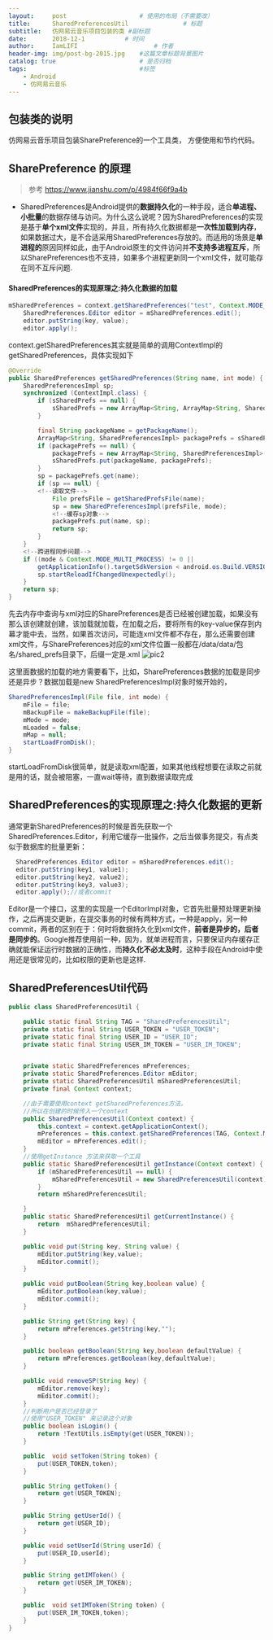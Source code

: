 ```yaml
---
layout:     post                    # 使用的布局（不需要改）
title:      SharedPreferencesUtil               # 标题
subtitle:   仿网易云音乐项目包装的类 #副标题
date:       2018-12-1           # 时间
author:     IamLIFI                     # 作者
header-img: img/post-bg-2015.jpg    #这篇文章标题背景图片
catalog: true                       # 是否归档
tags:                               #标签
    - Android
    - 仿网易云音乐
---
```


## 包装类的说明
  仿网易云音乐项目包装SharePreference的一个工具类， 方便使用和节约代码。

## SharePreference 的原理
> 参考 https://www.jianshu.com/p/4984f66f9a4b

- SharedPreferences是Android提供的**数据持久化**的一种手段，适合**单进程、小批量**的数据存储与访问。为什么这么说呢？因为SharedPreferences的实现是基于**单个xml文件**实现的，并且，所有持久化数据都是**一次性加载到内存**，如果数据过大，是不合适采用SharedPreferences存放的。而适用的场景是**单进程的**原因同样如此，由于Android原生的文件访问并**不支持多进程互斥**，所以SharePreferences也不支持，如果多个进程更新同一个xml文件，就可能存在同不互斥问题.

#### SharedPreferences的实现原理之:持久化数据的加载
```java
mSharedPreferences = context.getSharedPreferences("test", Context.MODE_PRIVATE);
    SharedPreferences.Editor editor = mSharedPreferences.edit();
    editor.putString(key, value);
    editor.apply();
```

context.getSharedPreferences其实就是简单的调用ContextImpl的getSharedPreferences，具体实现如下
```java
@Override
public SharedPreferences getSharedPreferences(String name, int mode) {
    SharedPreferencesImpl sp;
    synchronized (ContextImpl.class) {
        if (sSharedPrefs == null) {
            sSharedPrefs = new ArrayMap<String, ArrayMap<String, SharedPreferencesImpl>>();
        }

        final String packageName = getPackageName();
        ArrayMap<String, SharedPreferencesImpl> packagePrefs = sSharedPrefs.get(packageName);
        if (packagePrefs == null) {
            packagePrefs = new ArrayMap<String, SharedPreferencesImpl>();
            sSharedPrefs.put(packageName, packagePrefs);
        }
        sp = packagePrefs.get(name);
        if (sp == null) {
        <!--读取文件-->
            File prefsFile = getSharedPrefsFile(name);
            sp = new SharedPreferencesImpl(prefsFile, mode);
            <!--缓存sp对象-->
            packagePrefs.put(name, sp);
            return sp;
        }
    }
    <!--跨进程同步问题-->
    if ((mode & Context.MODE_MULTI_PROCESS) != 0 ||
        getApplicationInfo().targetSdkVersion < android.os.Build.VERSION_CODES.HONEYCOMB) {
        sp.startReloadIfChangedUnexpectedly();
    }
    return sp;
}
```
先去内存中查询与xml对应的SharePreferences是否已经被创建加载，如果没有那么该创建就创建，该加载就加载，在加载之后，要将所有的key-value保存到内幕才能中去，当然，如果首次访问，可能连xml文件都不存在，那么还需要创建xml文件，与SharePreferences对应的xml文件位置一般都在/data/data/包名/shared_prefs目录下，后缀一定是.xml
![pic2](https://upload-images.jianshu.io/upload_images/1460468-c30485e5d121f874.png?imageMogr2/auto-orient/strip%7CimageView2/2/w/833/format/webp)

这里面数据的加载的地方需要看下，比如，SharePreferences数据的加载是同步还是异步？数据加载是new SharedPreferencesImpl对象时候开始的，
```java
SharedPreferencesImpl(File file, int mode) {
    mFile = file;
    mBackupFile = makeBackupFile(file);
    mMode = mode;
    mLoaded = false;
    mMap = null;
    startLoadFromDisk();
}
```

startLoadFromDisk很简单，就是读取xml配置，如果其他线程想要在读取之前就是用的话，就会被阻塞，一直wait等待，直到数据读取完成

## SharedPreferences的实现原理之:持久化数据的更新
通常更新SharedPreferences的时候是首先获取一个SharedPreferences.Editor，利用它缓存一批操作，之后当做事务提交，有点类似于数据库的批量更新：
```java
  SharedPreferences.Editor editor = mSharedPreferences.edit();
  editor.putString(key1, value1);
  editor.putString(key2, value2);
  editor.putString(key3, value3);
  editor.apply();//或者commit
```
Editor是一个接口，这里的实现是一个EditorImpl对象，它首先批量预处理更新操作，之后再提交更新，在提交事务的时候有两种方式，一种是apply，另一种commit，两者的区别在于：何时将数据持久化到xml文件，**前者是异步的，后者是同步的**。Google推荐使用前一种，因为，就单进程而言，只要保证内存缓存正确就能保证运行时数据的正确性，而**持久化不必太及时**，这种手段在Android中使用还是很常见的，比如权限的更新也是这样.

## SharedPreferencesUtil代码
```java
public class SharedPreferencesUtil {

    public static final String TAG = "SharedPreferencesUtil";
    private static final String USER_TOKEN = "USER_TOKEN";
    private static final String USER_ID = "USER_ID";
    private static final String USER_IM_TOKEN = "USER_IM_TOKEN";


    private static SharedPreferences mPreferences;
    private static SharedPreferences.Editor mEditor;
    private static SharedPreferencesUtil mSharedPreferencesUtil;
    private final Context context;

    //由于需要使用context getSharedPreferences方法，
    //所以在创建的时候传入一个context
    public SharedPreferencesUtil(Context context) {
        this.context = context.getApplicationContext();
        mPreferences = this.context.getSharedPreferences(TAG, Context.MODE_PRIVATE);
        mEditor = mPreferences.edit();
    }
    //使用getInstance 方法来获取一个工具
    public static SharedPreferencesUtil getInstance(Context context) {
        if (mSharedPreferencesUtil == null) {
            mSharedPreferencesUtil = new SharedPreferencesUtil(context);
        }
        return mSharedPreferencesUtil;

    }
    public static SharedPreferencesUtil getCurrentInstance() {
        return  mSharedPreferencesUtil;
    }

    public void put(String key, String value) {
        mEditor.putString(key,value);
        mEditor.commit();
    }

    public void putBoolean(String key,boolean value) {
        mEditor.putBoolean(key,value);
        mEditor.commit();
    }

    public String get(String key) {
        return mPreferences.getString(key,"");
    }

    public boolean getBoolean(String key,boolean defaultValue) {
        return mPreferences.getBoolean(key,defaultValue);
    }

    public void removeSP(String key) {
        mEditor.remove(key);
        mEditor.commit();
    }
    //判断用户是否已经登录了
    //使用"USER_TOKEN" 来记录这个对象
    public boolean isLogin() {
        return !TextUtils.isEmpty(get(USER_TOKEN));
    }

    public  void setToken(String token) {
        put(USER_TOKEN,token);
    }

    public String getToken() {
        return get(USER_TOKEN);
    }

    public String getUserId() {
        return get(USER_ID);
    }

    public void setUserId(String userId) {
        put(USER_ID,userId);
    }

    public String getIMToken() {
        return get(USER_IM_TOKEN);
    }

    public  void setIMToken(String token) {
        put(USER_IM_TOKEN,token);
    }
}

```
